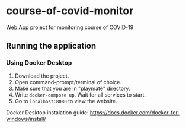 # course-of-covid-monitor
Web App project for monitoring course of COVID-19 

## Running the application

### Using Docker Desktop

1. Download the project.
2. Open command-prompt/terminal of choice.
3. Make sure that you are in "playmate" directory.
4. Write `docker-compose up`. Wait for all services to start.
5. Go to `localhost:8080` to view the website.


Docker Desktop instalation guide:
https://docs.docker.com/docker-for-windows/install/
